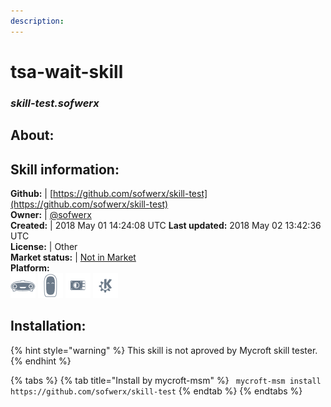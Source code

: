 ```yaml
---
description: 
---
```


# tsa-wait-skill  
### _skill-test.sofwerx_  
## About:  


## Skill information:  
**Github:** | [https://github.com/sofwerx/skill-test](https://github.com/sofwerx/skill-test)  
**Owner:** | [@sofwerx](https://github.com/sofwerx)  
**Created:** | 2018 May 01 14:24:08 UTC  **Last updated:** 2018 May 02 13:42:36 UTC  
**License:** | Other  
**Market status:** | [Not in Market](https://market.mycroft.ai/skill/)  
**Platform:**  
 ![Mark I](../.gitbook/assets/mark-1-icon.png)  ![Mark II](../.gitbook/assets/mark-2-icon.png)  ![Picroft](../.gitbook/assets/picroft-icon.png)  ![plasmoid](../.gitbook/assets/kde.png)   
## Installation:  
{% hint style="warning" %}
This skill is not aproved by Mycroft skill tester.
{% endhint %}
    
{% tabs %}
{% tab title="Install by mycroft-msm" %}
``` mycroft-msm install https://github.com/sofwerx/skill-test```
{% endtab %}
  {% endtabs %}
  